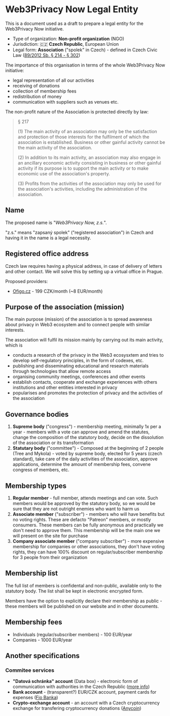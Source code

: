 # Web3Privacy Now Legal Entity

This is a document used as a draft to prepare a legal entity for the Web3Privacy Now initiative.

* Type of organization: **Non-profit organization** (NGO)
* Jurisdiction: 🇨🇿 **Czech Republic**, European Union
* Legal form: **Association** ("spolek" in Czech) - defined in Czech Civic Law ([89/2012 Sb. § 214 - § 302](https://www.zakonyprolidi.cz/cs/2012-89#f4579519))

The importance of this organisation in terms of the whole Web3Privacy Now initiative:

* legal representation of all our activities
* receiving of donations
* collection of membership fees
* redistribution of money
* communication with suppliers such as venues etc.

The non-profit nature of the Association is protected directly by law:

> § 217
>
> (1) The main activity of an association may only be the satisfaction and protection of those interests for the fulfilment of which the association is established. Business or other gainful activity cannot be the main activity of the association.
> 
> (2) In addition to its main activity, an association may also engage in an ancillary economic activity consisting in business or other gainful activity if its purpose is to support the main activity or to make economic use of the association's property.
>
> (3) Profits from the activities of the association may only be used for the association's activities, including the administration of the association.

## Name

The proposed name is "*Web3Privacy Now, z.s.*".

"z.s." means "zapsaný spolek" ("registered association") in Czech and having it in the name is a legal necessity.

## Registered office address

Czech law requires having a physical address, in case of delivery of letters and other contact. We will solve this by setting up a virtual office in Prague.

Proposed providers:
- [Ofigo.cz](https://www.ofigo.cz/en/virtual-office/) - 199 CZK/month (~8 EUR/month)

## Purpose of the association (mission)

The main purpose (mission) of the association is to spread awareness about privacy in Web3 ecosystem and to connect people with similar interests.

The association will fulfil its mission mainly by carrying out its main activity, which is
* conducts a research of the privacy in the Web3 ecosysxtem and tries to develop self-regulatory principles, in the form of codexes, etc.
* publishing and disseminating educational and research materials through technologies that allow remote access
* organising community meetings, conferences and other events
* establish contacts, cooperate and exchange experiences with others institutions and other entities interested in privacy
* popularises and promotes the protection of privacy and the activities of the association

## Governance bodies

1. **Supreme body** ("congress") - membership meeting, minimally 1x per a year - members with a vote can approve and amend the statutes, change the composition of the statutory body, decide on the dissolution of the association or its transformation
2. **Statutary body** ("committee") - Composed at the beginning of 2 people (Tree and Mykola) - voted by supreme body, elected for 5 years (czech standard), take care of the daily activities of the association, approve applications, determine the amount of membership fees, convene congress of members, etc.

## Membership types

1. **Regular member** - full member, attends meetings and can vote. Such members would be approved by the statutory body, so we would be sure that they are not outright enemies who want to harm us
2. **Associate member** ("subscriber") - members who will have benefits but no voting rights. These are defacto "Patreon" members, or mostly consumers. These members can be fully anonymous and practically we don't need to approve them. This membership will be the main one we will present on the site for purchase
3. **Company associate member** ("company subscriber") - more expensive membership for companies or other associations, they don't have voting rights, they can have 100% discount on regular/subscriber membership for 3 people from their organization

## Membership list

The full list of members is confidental and non-public, available only to the statutory body. The list shall be kept in electronic encrypted form.

Members have the option to explicitly declare their membership as public - these members will be published on our website and in other documents.

## Membership fees

* Individuals (regular/subscriber members) - 100 EUR/year
* Companies - 1000 EUR/year

## Another specifications

### Commitee services

* **"Datová schránka" account** (Data box) - electronic form of communication with authorities in the Czech Republic ([more info](https://chcidatovku.gov.cz/en/datova-schranka))
* **Bank account** - (transparent?) EUR/CZK account, payment cards for expenses ([Fio Banka](https://www.fio.cz/bank-services/bank-accounts/transparent-account))
* **Crypto-exchange account** - an account with a Czech cryptocurrency exchange for transfering cryptocurrency donations ([Anycoin](https://www.anycoin.cz/))
